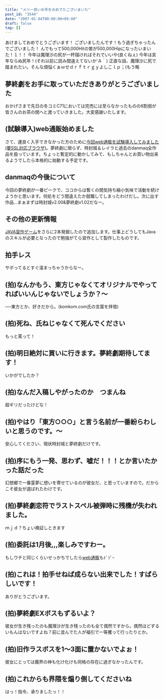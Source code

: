 ```yaml
---
title: "メリー良いお年をおめでたございまいた"
post_id: "3544"
date: "2007-01-04T00:00:00+09:00"
draft: false
tag: []
---
```



あけましておめでとうございます！ ございましたんです！もう過ぎちゃったんでございました！ んでもって500,000Hitの筈が500,000Hipになったいまいた！１！！ 今年は魔理沙の尻が一杯描ければそれでいいや(良くねぇ) 今年は亥年ならぬ尻年！(それ以前に読み間違えてないか'Ａ｀) 正直な話、魔理沙に尻で踏まれたい。そんな煩悩くぁｗせｄｒｆｔｒｇｙよしこｌｐ；(もう略
## 夢終劇をお手に取っていただきありがとうございました
おかげさまで先日の冬コミC71においては完売には至らなかったものの6割弱が皆さんのお茶の間へと渡っていきました。大変感謝いたします。
## (試験導入)web通販始めました
さて、運良く入手できなかった方のために[今回web通販を試験導入してみました(要SSL対応ブラウザ)](http://e.danmaq.com/)。夢終劇に限らず、時封城＆レイラと過去のdanmaq全作品を扱っています。ちょっと暫定的に動かしてみて、もしちゃんとお買い物出来るようでしたら本格的に始動する予定です。
## danmaqの今後について
今回の夢終劇が一番ピークで、ココからは暫くの間気持ち縮小気味で活動を続けようかと思います。何処をどう間違えたか就職してしまったわけだし。次に出す作品…まぁまずは時封城v2.00&夢終劇v1.02だなー。
## その他の更新情報
[JAVA習作ゲーム](/category/products/apps?tag=java)をさらに2本発掘したので追加します。仕事上どうしてもJavaのスキルが必要となったので勉強がてら習作として製作したものです。
## 拍手レス
サボってるとすぐ溜まっちゃうからなー。
## (拍)なんかもう、東方じゃなくてオリジナルでやってればいいんじゃないでしょうか？～
──東方とか、好きだから。(komkom.com氏の言葉を拝借)
## (拍)死ね、氏ねじゃなくて死んでください
もっと罵って！
## (拍)明日絶対に買いに行きます。夢終劇期待してます！
いかがでしたか？
## (拍)なんだ入稿しやがったのか　つまんね
超ギリだったけどな！
## (拍)やはり「東方○○○」と言う名前が一番紛らわしいと思うのです。～
安心してください、現状時封城と夢終劇だけです。
## (拍)序にもう一発、思わず、嘘だ！！！とか言いたかった話だった
幻想郷で一番霊夢に想いを寄せているのが彼女だ、と思っていますので。だからこそ彼女が選ばれたわけです。
## (拍)夢終劇恋符でラストスペル被弾時に残機が失われました。
ｍｊｄ？ちょい検証しときます
## (拍)委託は1月後,,,楽しみですわー。
もしウチと同じくらいせっかちでしたら[web通販](http://e.danmaq.com/)もﾄﾞｿﾞｰ
## (拍)これは！拍手せねば成らない出来でした！すばらしいです！
ありがとうございます。
## (拍)夢終劇EXボスもずるいよ？
彼女が生き残ったのも魔理沙が生き残ったのも全て偶然ですから。偶然ほどずるいもんはないですよね？前に並んでた人が福引で一等攫って行ったりとか。
## (拍)旧作ラスボスを1～3面に置かないでよぉ！
彼女にとっては魔界の神も化け化けも同格の存在に過ぎなかったんです。
## (拍)これからも界隈を煽り倒してくださいね
はっ！指令、承りましたっ！！
